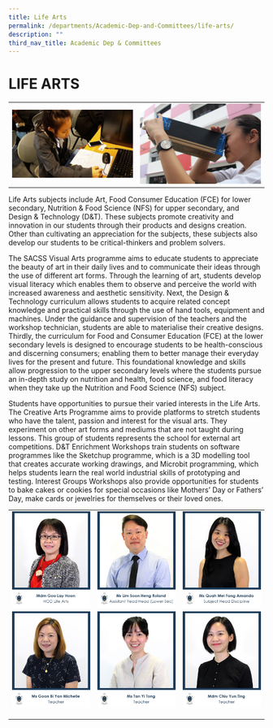 ```yaml
---
title: Life Arts
permalink: /departments/Academic-Dep-and-Committees/life-arts/
description: ""
third_nav_title: Academic Dep & Committees
---
```

# LIFE ARTS

|   |   |
|---|---|
| ![](/images/Departments/Academic%20Dep%20&%20Comittee/LIFE%20ARTS/20190325_094646-scaled.jpg) | ![](/images/Departments/Academic%20Dep%20&%20Comittee/LIFE%20ARTS/IMG_8297-scaled.jpg)  |

Life Arts subjects include Art, Food Consumer Education (FCE) for lower secondary, Nutrition & Food Science (NFS) for upper secondary, and Design & Technology (D&T). These subjects promote creativity and innovation in our students through their products and designs creation. Other than cultivating an appreciation for the subjects, these subjects also develop our students to be critical-thinkers and problem solvers.

The SACSS Visual Arts programme aims to educate students to appreciate the beauty of art in their daily lives and to communicate their ideas through the use of different art forms. Through the learning of art, students develop visual literacy which enables them to observe and perceive the world with increased awareness and aesthetic sensitivity. Next, the Design & Technology curriculum allows students to acquire related concept knowledge and practical skills through the use of hand tools, equipment and machines. Under the guidance and supervision of the teachers and the workshop technician, students are able to materialise their creative designs. Thirdly, the curriculum for Food and Consumer Education (FCE) at the lower secondary levels is designed to encourage students to be health-conscious and discerning consumers; enabling them to better manage their everyday lives for the present and future. This foundational knowledge and skills allow progression to the upper secondary levels where the students pursue an in-depth study on nutrition and health, food science, and food literacy when they take up the Nutrition and Food Science (NFS) subject. 

Students have opportunities to pursue their varied interests in the Life Arts. The Creative Arts Programme aims to provide platforms to stretch students who have the talent, passion and interest for the visual arts. They experiment on other art forms and mediums that are not taught during lessons. This group of students represents the school for external art competitions. D&T Enrichment Workshops train students on software programmes like the Sketchup programme, which is a 3D modelling tool that creates accurate working drawings, and Microbit programming, which helps students learn the real world industrial skills of prototyping and testing. Interest Groups Workshops also provide opportunities for students to bake cakes or cookies for special occasions like Mothers’ Day or Fathers’ Day, make cards or jewelries for themselves or their loved ones.

|   |   |   |
|---|---|---|
|![](/images/Departments/Academic%20Dep%20&%20Comittee/LIFE%20ARTS/1_MDM-GOO-LAY-HOON.jpg)   | ![](/images/Departments/Academic%20Dep%20&%20Comittee/LIFE%20ARTS/2_MR-LIM-SOON-HENG-ROLAND.jpg)  | ![](/images/Departments/Academic%20Dep%20&%20Comittee/LIFE%20ARTS/8_MS-QUAH-MEI-FANG-AMANDA-1.jpg)  |
|  ![](/images/Departments/Academic%20Dep%20&%20Comittee/LIFE%20ARTS/4_MS-GOON-BI-YAN-MICHELLE.jpg) | ![](/images/Departments/Academic%20Dep%20&%20Comittee/LIFE%20ARTS/MS-TAN-YI-TONG.jpg)  | ![](/images/Departments/Academic%20Dep%20&%20Comittee/LIFE%20ARTS/3_MS-CHIU-YUN-TING.jpg)  |
|   |   |   |
|   |   |   |
|   |   |   |